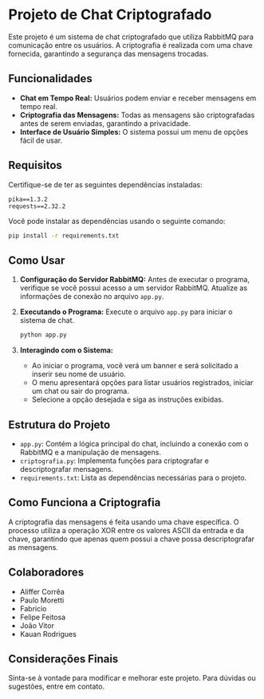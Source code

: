# Projeto de Chat Criptografado

Este projeto é um sistema de chat criptografado que utiliza RabbitMQ para comunicação entre os usuários. A criptografia é realizada com uma chave fornecida, garantindo a segurança das mensagens trocadas.

## Funcionalidades

- **Chat em Tempo Real:** Usuários podem enviar e receber mensagens em tempo real.
- **Criptografia das Mensagens:** Todas as mensagens são criptografadas antes de serem enviadas, garantindo a privacidade.
- **Interface de Usuário Simples:** O sistema possui um menu de opções fácil de usar.

## Requisitos

Certifique-se de ter as seguintes dependências instaladas:

```
pika==1.3.2
requests==2.32.2
```

Você pode instalar as dependências usando o seguinte comando:

```bash
pip install -r requirements.txt
```

## Como Usar

1. **Configuração do Servidor RabbitMQ:** Antes de executar o programa, verifique se você possui acesso a um servidor RabbitMQ. Atualize as informações de conexão no arquivo `app.py`.

2. **Executando o Programa:**
   Execute o arquivo `app.py` para iniciar o sistema de chat.

   ```bash
   python app.py
   ```

3. **Interagindo com o Sistema:**
   - Ao iniciar o programa, você verá um banner e será solicitado a inserir seu nome de usuário.
   - O menu apresentará opções para listar usuários registrados, iniciar um chat ou sair do programa.
   - Selecione a opção desejada e siga as instruções exibidas.

## Estrutura do Projeto

- `app.py`: Contém a lógica principal do chat, incluindo a conexão com o RabbitMQ e a manipulação de mensagens.
- `criptografia.py`: Implementa funções para criptografar e descriptografar mensagens.
- `requirements.txt`: Lista as dependências necessárias para o projeto.

## Como Funciona a Criptografia

A criptografia das mensagens é feita usando uma chave específica. O processo utiliza a operação XOR entre os valores ASCII da entrada e da chave, garantindo que apenas quem possui a chave possa descriptografar as mensagens.

## Colaboradores 
- Aliffer Corrêa
- Paulo Moretti
- Fabricio
- Felipe Feitosa
- João Vitor
- Kauan Rodrigues

## Considerações Finais

Sinta-se à vontade para modificar e melhorar este projeto. Para dúvidas ou sugestões, entre em contato.
